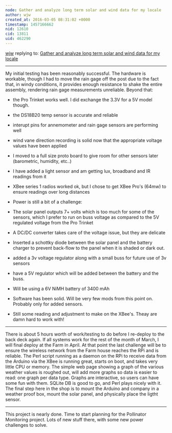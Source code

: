 ```yaml
---
node: Gather and analyze long term solar and wind data for my locale
author: wjw
created_at: 2016-03-05 08:31:02 +0000
timestamp: 1457166662
nid: 12610
cid: 13811
uid: 462290
---
```




[wjw](../profile/wjw) replying to: [Gather and analyze long term solar and wind data for my locale](../notes/wjw/01-25-2016/gather-and-analyze-long-term-solar-and-wind-data-for-my-locale)

----
My initial testing has been reasonably successful.  The hardware is workable, though I had to move the rain gage off the post due to the fact that, in windy conditions, it provides enough resistance to shake the entire assembly, rendering rain gage measurements unreliable.  Beyond that:
* the Pro Trinket works well.  I did exchange the 3.3V for a 5V model though.

* the DS18B20 temp sensor is accurate and reliable

* interupt pins for annemometer and rain gage sensors are performing well

* wind vane direction recording is solid now that the appropriate voltage values have been applied

* I moved to a full size proto board to give room for other sensors later (barometric, humidity, etc..)
 
* I have added a light sensor and am getting lux, broadband and IR readings from it
 
* XBee series 1 radios worked ok, but I chose to get XBee Pro's (64mw) to ensure readings over long distances
 
* Power is still a bit of a challenge:
 *   The solar panel outputs 7+ volts which is too much for some of the sensors, which I prefer to run on buss voltage as compared to the 5V regulated voltage from the Pro Trinket
 *  A DC/DC converter takes care of the voltage issue, but they are delicate
 * Inserted a schottky diode between the solar panel and the battery charger to prevent back-flow to the panel when it is shaded or dark out.  
 * added a 3v voltage regulator along with a small buss for future use of 3v sensors
 * have a 5V regulator which will be added between the battery and the buss.
 * Will be using a 6V NiMH battery of 3400 mAh
 * Software has been solid.  Will be very few mods from this point on.  Probably only for added sensors.
* Still some reading and adjustment to make on the XBee's.  Theay are damn hard to work with!

********       
There is about 5 hours worth of work/testing to do before I re-deploy to the back deck again.  If all systems work for the rest of the month of March, I will final deploy at the Farm in April.  At that point the last challenge will be to ensure the wireless network from the Farm house reaches the RPi and is reliable.  The Perl script running as a daemon on the RPi to receive data from the Arduino via the XBee is running great, starts on boot, and takes very little CPU or memory.  The simple web page showing a graph of the various weather values is roughed out, will add more graphs so data is easier to read: one graph per data type.  Graphs are interactive, so users can have some fun with them.  SQLite DB is good to go, and Perl plays nicely with it.  The final step here in the shop is to mount the Arduino and company in a weather proof box, mount the solar panel, and physically place the ligtht sensor.  
*********
This project is nearly done.  Time to start planning for the Pollinator Monitoring project.  Lots of new stuff there, with some new power challenges to solve.  